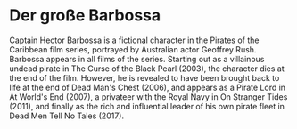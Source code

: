 # Der große Barbossa

Captain Hector Barbossa is a fictional character in the Pirates of the Caribbean film series, portrayed by Australian actor Geoffrey Rush. Barbossa appears in all films of the series. Starting out as a villainous undead pirate in The Curse of the Black Pearl (2003), the character dies at the end of the film. However, he is revealed to have been brought back to life at the end of Dead Man's Chest (2006), and appears as a Pirate Lord in At World's End (2007), a privateer with the Royal Navy in On Stranger Tides (2011), and finally as the rich and influential leader of his own pirate fleet in Dead Men Tell No Tales (2017).
